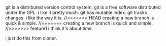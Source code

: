 git is a distributed version control system.
git is a free software distributed under the GPL.
i like it pretty much.
git has mutable index.
git tracks changes.
i like the way it is.
//<<<<<<< HEAD
creating a new branch is quick & simple.
//=======
creating a new branch is quick and simple.
//>>>>>>> feature1
i think it's about time.

i just do this from cloner.